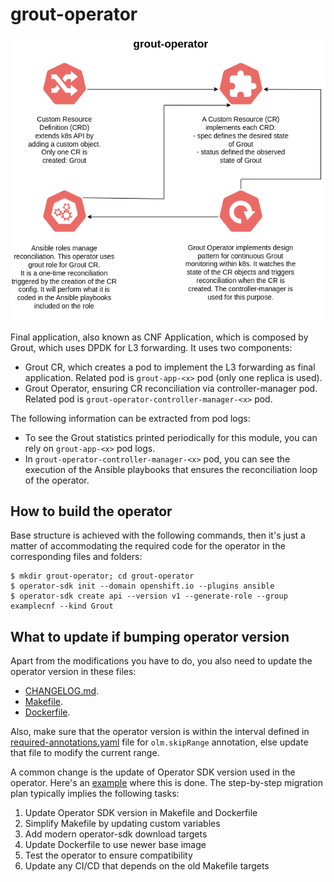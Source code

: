 # grout-operator

![Operator behavior](../documentation/grout-operator.png)

Final application, also known as CNF Application, which is composed by Grout, which uses DPDK for L3 forwarding. It uses two components:

- Grout CR, which creates a pod to implement the L3 forwarding as final application. Related pod is `grout-app-<x>` pod (only one replica is used).
- Grout Operator, ensuring CR reconciliation via controller-manager pod. Related pod is `grout-operator-controller-manager-<x>` pod.

The following information can be extracted from pod logs:

- To see the Grout statistics printed periodically for this module, you can rely on `grout-app-<x>` pod logs.
- In `grout-operator-controller-manager-<x>` pod, you can see the execution of the Ansible playbooks that ensures the reconciliation loop of the operator.

## How to build the operator

Base structure is achieved with the following commands, then it's just a matter of accommodating the required code for the operator in the corresponding files and folders:

```
$ mkdir grout-operator; cd grout-operator
$ operator-sdk init --domain openshift.io --plugins ansible
$ operator-sdk create api --version v1 --generate-role --group examplecnf --kind Grout
```

## What to update if bumping operator version

Apart from the modifications you have to do, you also need to update the operator version in these files:

- [CHANGELOG.md](CHANGELOG.md).
- [Makefile](Makefile).
- [Dockerfile](Dockerfile).

Also, make sure that the operator version is within the interval defined in [required-annotations.yaml](../utils/required-annotations.yaml) file for `olm.skipRange` annotation, else update that file to modify the current range.

A common change is the update of Operator SDK version used in the operator. Here's an [example](https://github.com/openshift-kni/example-cnf/pull/108) where this is done. The step-by-step migration plan typically implies the following tasks:

1. Update Operator SDK version in Makefile and Dockerfile
2. Simplify Makefile by updating custom variables
3. Add modern operator-sdk download targets
4. Update Dockerfile to use newer base image
5. Test the operator to ensure compatibility
6. Update any CI/CD that depends on the old Makefile targets

